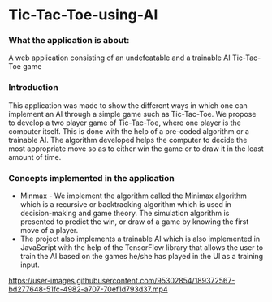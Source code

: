 # Tic-Tac-Toe-using-AI

### What the application is about:
A web application consisting of an undefeatable and a trainable AI Tic-Tac-Toe game

### Introduction
This application was made to show the different ways in which one can implement an AI through a simple game such as Tic-Tac-Toe.
We propose to develop a two player game of Tic-Tac-Toe, where one player is the computer itself. This is done with the help of a pre-coded algorithm or 
a trainable AI. The algorithm developed helps the computer to decide the most appropriate move so as to either win the game or to draw it in the least amount of time.

### Concepts implemented in the application
<ul>
  <li> 
    Minmax - We implement the algorithm called the Minimax algorithm which is a recursive or backtracking algorithm which is used in decision-making and game theory. The     simulation algorithm is presented to predict the win, or draw of a game by knowing the first move of a player.
  </li>
  <li>
    The project also implements a trainable AI which is also implemented in JavaScript with the help of the TensorFlow library that allows the user to train the AI based     on the games he/she has played in the UI as a training input.
  </li>
</ul>

https://user-images.githubusercontent.com/95302854/189372567-bd277648-51fc-4982-a707-70ef1d793d37.mp4

